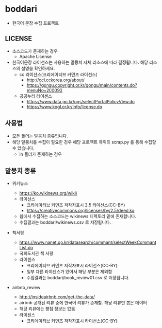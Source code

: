 # boddari
* 한국어 문장 수집 프로젝트


## LICENSE
* 소스코드가 존재하는 경우 
  * Apache License
* 한국어문장 라이선스는 사용하는 말뭉치 자체 리소스에 따라 결정됩니다. 해당 리소스의 설명을 확인하세요.
  * cc 라이선스(크리에이티브 커먼즈 라이선스)
    * http://ccl.cckorea.org/about/
    * https://gongu.copyright.or.kr/gongu/main/contents.do?menuNo=200093
  * 공공누리 라이센스
    * https://www.data.go.kr/ugs/selectPortalPolicyView.do
    * https://www.kogl.or.kr/info/license.do

## 사용법
* 모든 폴더는 말뭉치 종류입니다. 
* 해당 말뭉치를 수집이 필요한 경우 해당 프로젝트 하위의 scrap.py 를 통해 수집할 수 있습니다.
  * in 폴더가 존재하는 경우 

## 말뭉치 종류
* 위키뉴스
  * https://ko.wikinews.org/wiki/
  * 라이선스
    * 크리에이티브 커먼즈 저작자표시 2.5 라이선스(CC-BY)
    * https://creativecommons.org/licenses/by/2.5/deed.ko
  * 웹에서 수집하는 소스코드는 wikinews 디렉토리 밑에 존재합니다.
  * 수집결과는 boddari/wikinews.csv 로 저장됩니다.

* 책서평
  * https://www.nanet.go.kr/datasearch/commant/selectWeekCommantList.do
  * 국회도서관 책 서평
  * 라이센스
    * 크리에이티브 커먼즈 저작자표시 라이선스(CC-BY)
    * 일부 다른 라이센스가 있어서 해당 부분은 제외함
    * 수집결과는 boddari/book_review01.csv 로 저장됩니다.

* airbnb_review
  * http://insideairbnb.com/get-the-data/
  * airbnb 공개된 리뷰 중에 한국어 리뷰가 존재함. 해당 리뷰만 뽑은 데이터
  * 해당 리뷰에는 평점 정보는 없음
  * 라이센스
    * 크리에이티브 커먼즈 저작자표시 라이선스(CC-BY)